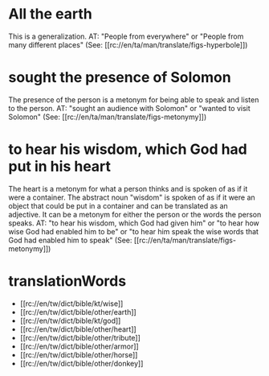 # All the earth

This is a generalization. AT: "People from everywhere" or "People from many different places" (See: [[rc://en/ta/man/translate/figs-hyperbole]])

# sought the presence of Solomon

The presence of the person is a metonym for being able to speak and listen to the person. AT: "sought an audience with Solomon" or "wanted to visit Solomon" (See: [[rc://en/ta/man/translate/figs-metonymy]])

# to hear his wisdom, which God had put in his heart

The heart is a metonym for what a person thinks and is spoken of as if it were a container. The abstract noun "wisdom" is spoken of as if it were an object that could be put in a container and can be translated as an adjective. It can be a metonym for either the person or the words the person speaks. AT: "to hear his wisdom, which God had given him" or "to hear how wise God had enabled him to be" or "to hear him speak the wise words that God had enabled him to speak" (See: [[rc://en/ta/man/translate/figs-metonymy]])

# translationWords

* [[rc://en/tw/dict/bible/kt/wise]]
* [[rc://en/tw/dict/bible/other/earth]]
* [[rc://en/tw/dict/bible/kt/god]]
* [[rc://en/tw/dict/bible/other/heart]]
* [[rc://en/tw/dict/bible/other/tribute]]
* [[rc://en/tw/dict/bible/other/armor]]
* [[rc://en/tw/dict/bible/other/horse]]
* [[rc://en/tw/dict/bible/other/donkey]]